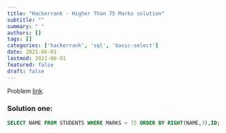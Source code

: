 ```yaml
---
title: "Hackerrank - Higher Than 75 Marks solution"
subtitle: ""
summary: " "
authors: []
tags: []
categories: ['hackerrank', 'sql', 'basic-select']
date: 2021-06-01
lastmod: 2021-06-01
featured: false
draft: false
---
```

Problem [link](https://www.hackerrank.com/challenges/more-than-75-marks)

### Solution one:

```sql
SELECT NAME FROM STUDENTS WHERE MARKS > 75 ORDER BY RIGHT(NAME,3),ID;
```
